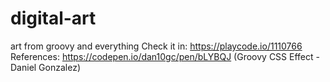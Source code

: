 # digital-art
art from groovy and everything
Check it in: https://playcode.io/1110766
References: 
https://codepen.io/dan10gc/pen/bLYBQJ (Groovy CSS Effect - Daniel Gonzalez)
